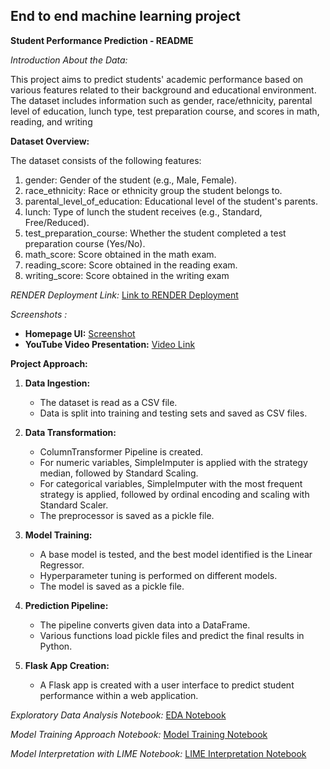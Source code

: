 ## End to end machine learning project
**Student Performance Prediction - README**

*Introduction About the Data:*

This project aims to predict students' academic performance based on various features related to their background and educational environment. The dataset includes information such as gender, race/ethnicity, parental level of education, lunch type, test preparation course, and scores in math, reading, and writing

**Dataset Overview:**

The dataset consists of the following features:

1. gender: Gender of the student (e.g., Male, Female).
2. race_ethnicity: Race or ethnicity group the student belongs to.
3. parental_level_of_education: Educational level of the student's parents.
4. lunch: Type of lunch the student receives (e.g., Standard, Free/Reduced).
5. test_preparation_course: Whether the student completed a test preparation course (Yes/No).
6. math_score: Score obtained in the math exam.
7. reading_score: Score obtained in the reading exam.
8. writing_score: Score obtained in the writing exam


*RENDER Deployment Link:*
[Link to RENDER Deployment](https://model-deployment1-6fod.onrender.com)

*Screenshots :*

- **Homepage UI:** [Screenshot](provide_link_here)
- **YouTube Video Presentation:** [Video Link](provide_link_here)




**Project Approach:**

1. **Data Ingestion:**
   - The dataset is read as a CSV file.
   - Data is split into training and testing sets and saved as CSV files.

2. **Data Transformation:**
   - ColumnTransformer Pipeline is created.
   - For numeric variables, SimpleImputer is applied with the strategy median, followed by 
     Standard Scaling.
   - For categorical variables, SimpleImputer with the most frequent strategy is applied, 
      followed by ordinal encoding and scaling with Standard Scaler.
   - The preprocessor is saved as a pickle file.

3. **Model Training:**
   - A base model is tested, and the best model identified is the Linear Regressor.
   - Hyperparameter tuning is performed on different models.
   - The model is saved as a pickle file.

4. **Prediction Pipeline:**
   - The pipeline converts given data into a DataFrame.
   - Various functions load pickle files and predict the final results in Python.

5. **Flask App Creation:**
   - A Flask app is created with a user interface to predict student performance within a web 
     application.

*Exploratory Data Analysis Notebook:*
[EDA Notebook](provide_link_here)

*Model Training Approach Notebook:*
[Model Training Notebook](provide_link_here)

*Model Interpretation with LIME Notebook:*
[LIME Interpretation Notebook](provide_link_here)

